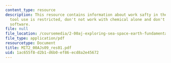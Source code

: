 ```yaml
---
content_type: resource
description: This resource contains information about work safty in the lab, power
  tool use is restricted, don't not work with chemical alone and don't install any
  software.
file: null
file_location: /coursemedia/2-00aj-exploring-sea-space-earth-fundamentals-of-engineering-design-spring-2009/1ac655f8d2b1d6b0ef86ecd8a2e45672_MIT2_00AJs09_res01.pdf
file_type: application/pdf
resourcetype: Document
title: MIT2_00AJs09_res01.pdf
uid: 1ac655f8-d2b1-d6b0-ef86-ecd8a2e45672
---
```

